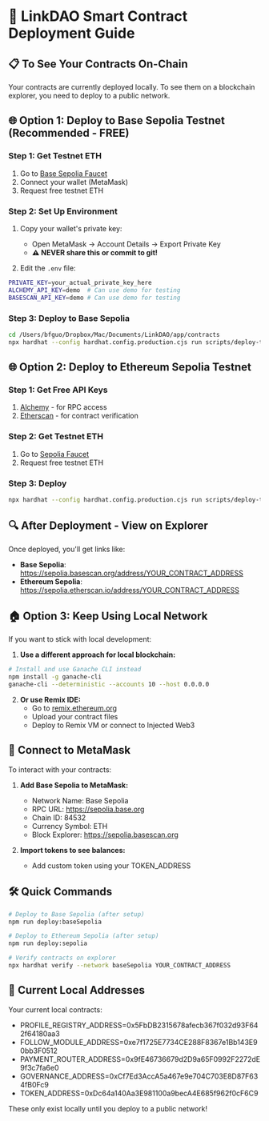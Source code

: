 # 🚀 LinkDAO Smart Contract Deployment Guide

## 📋 To See Your Contracts On-Chain

Your contracts are currently deployed locally. To see them on a blockchain explorer, you need to deploy to a public network.

## 🌐 **Option 1: Deploy to Base Sepolia Testnet (Recommended - FREE)**

### Step 1: Get Testnet ETH
1. Go to [Base Sepolia Faucet](https://www.alchemy.com/faucets/base-sepolia)
2. Connect your wallet (MetaMask)
3. Request free testnet ETH

### Step 2: Set Up Environment
1. Copy your wallet's private key:
   - Open MetaMask → Account Details → Export Private Key
   - **⚠️ NEVER share this or commit to git!**

2. Edit the `.env` file:
```bash
PRIVATE_KEY=your_actual_private_key_here
ALCHEMY_API_KEY=demo  # Can use demo for testing
BASESCAN_API_KEY=demo # Can use demo for testing
```

### Step 3: Deploy to Base Sepolia
```bash
cd /Users/bfguo/Dropbox/Mac/Documents/LinkDAO/app/contracts
npx hardhat --config hardhat.config.production.cjs run scripts/deploy-testnet.cjs --network baseSepolia
```

## 🌐 **Option 2: Deploy to Ethereum Sepolia Testnet**

### Step 1: Get Free API Keys
1. [Alchemy](https://www.alchemy.com/) - for RPC access
2. [Etherscan](https://etherscan.io/apis) - for contract verification

### Step 2: Get Testnet ETH
1. Go to [Sepolia Faucet](https://sepoliafaucet.com/)
2. Request free testnet ETH

### Step 3: Deploy
```bash
npx hardhat --config hardhat.config.production.cjs run scripts/deploy-testnet.cjs --network sepolia
```

## 🔍 **After Deployment - View on Explorer**

Once deployed, you'll get links like:
- **Base Sepolia**: https://sepolia.basescan.org/address/YOUR_CONTRACT_ADDRESS
- **Ethereum Sepolia**: https://sepolia.etherscan.io/address/YOUR_CONTRACT_ADDRESS

## 🏠 **Option 3: Keep Using Local Network**

If you want to stick with local development:

1. **Use a different approach for local blockchain:**
```bash
# Install and use Ganache CLI instead
npm install -g ganache-cli
ganache-cli --deterministic --accounts 10 --host 0.0.0.0
```

2. **Or use Remix IDE:**
   - Go to [remix.ethereum.org](https://remix.ethereum.org)
   - Upload your contract files
   - Deploy to Remix VM or connect to Injected Web3

## 📱 **Connect to MetaMask**

To interact with your contracts:

1. **Add Base Sepolia to MetaMask:**
   - Network Name: Base Sepolia
   - RPC URL: https://sepolia.base.org
   - Chain ID: 84532
   - Currency Symbol: ETH
   - Block Explorer: https://sepolia.basescan.org

2. **Import tokens to see balances:**
   - Add custom token using your TOKEN_ADDRESS

## 🛠 **Quick Commands**

```bash
# Deploy to Base Sepolia (after setup)
npm run deploy:baseSepolia

# Deploy to Ethereum Sepolia (after setup)
npm run deploy:sepolia

# Verify contracts on explorer
npx hardhat verify --network baseSepolia YOUR_CONTRACT_ADDRESS
```

## 📝 **Current Local Addresses**

Your current local contracts:
- PROFILE_REGISTRY_ADDRESS=0x5FbDB2315678afecb367f032d93F642f64180aa3
- FOLLOW_MODULE_ADDRESS=0xe7f1725E7734CE288F8367e1Bb143E90bb3F0512
- PAYMENT_ROUTER_ADDRESS=0x9fE46736679d2D9a65F0992F2272dE9f3c7fa6e0
- GOVERNANCE_ADDRESS=0xCf7Ed3AccA5a467e9e704C703E8D87F634fB0Fc9
- TOKEN_ADDRESS=0xDc64a140Aa3E981100a9becA4E685f962f0cF6C9

These only exist locally until you deploy to a public network!